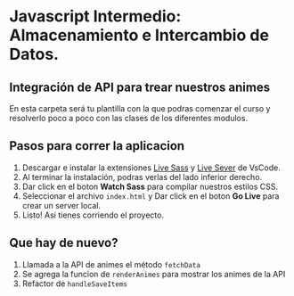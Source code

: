 # Javascript Intermedio: Almacenamiento e Intercambio de Datos.

## Integración de API para trear nuestros animes 

En esta carpeta será tu plantilla con la que podras comenzar
el curso y resolverlo poco a poco con las clases de los diferentes modulos.

## Pasos para correr la aplicacion

1. Descargar e instalar la extensiones [Live Sass](https://marketplace.visualstudio.com/items?itemName=ritwickdey.live-sass) y [Live Sever](https://marketplace.visualstudio.com/items?itemName=ritwickdey.LiveServer) de VsCode.
2. Al terminar la instalación, podras verlas del lado inferior derecho.
3. Dar click en el boton  __Watch Sass__ para compilar nuestros estilos CSS.
4. Seleccionar el archivo `index.html` y Dar click en el boton __Go Live__ para crear un server local.
5. Listo! Asi tienes corriendo el proyecto.

## Que hay de nuevo?
1. Llamada a la API de animes el método `fetchData`
1. Se agrega la funcion de `renderAnimes` para mostrar los animes de la API
2. Refactor de `handleSaveItems`

